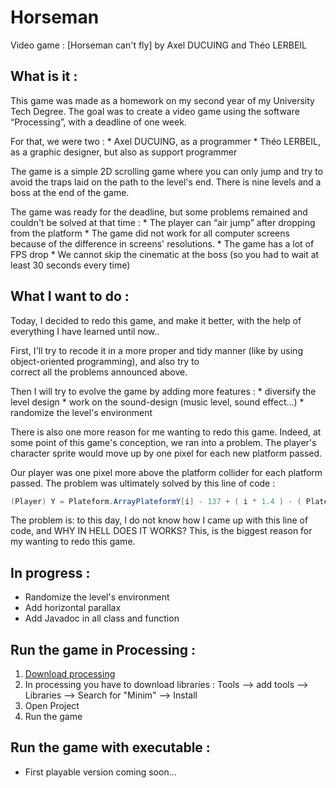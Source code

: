# Horseman
Video game : [Horseman can't fly] by Axel DUCUING and Théo LERBEIL

## What is it :
  This game was made as a homework on my second year of my University Tech Degree.
  The goal was to create a video game using the software “Processing”, with a deadline of one week.
  
  For that, we were two :
    * Axel DUCUING, as a programmer
    * Théo LERBEIL, as a graphic designer, but also as support programmer
  
  The game is a simple 2D scrolling game where you can only jump and try to avoid the traps laid on the path to the level's end.
  There is nine levels and a boss at the end of the game.
  
  The game was ready for the deadline, but some problems remained and couldn't be solved at that time :
    * The player can “air jump” after dropping from the platform
    * The game did not work for all computer screens because of the difference in screens' resolutions. 
    * The game has a lot of FPS drop
    * We cannot skip the cinematic at the boss (so you had to wait at least 30 seconds every time)

## What I want to do :
  Today, I decided to redo this game, and make it better, with the help of everything I have learned until now..

  First, I'll try to recode it in a more proper and tidy manner (like by using object-oriented programming), and also try to    
  correct all the problems announced above.

  Then I will try to evolve the game by adding more features :
    * diversify the level design
    * work on the sound-design (music level, sound effect...)
    * randomize the level's environment
    
  There is also one more reason for me wanting to redo this game.
  Indeed, at some point of this game's conception, we ran into a problem.
  The player's character sprite would move up by one pixel for each new platform passed.

  Our player was one pixel more above the platform collider for each platform passed.
  The problem was ultimately solved by this line of code :
  ```java
  (Player) Y = Plateform.ArrayPlateformY[i] - 137 + ( i * 1.4 ) - ( Plateform.NumberPlateform + ( 1.4 * 2 ) );
  ```

  The problem is: to this day, I do not know how I came up with this line of code, and WHY IN HELL DOES IT WORKS?
  This, is the biggest reason for my wanting to redo this game.
    
## In progress :
  * Randomize the level's environment
  * Add horizontal parallax
  * Add Javadoc in all class and function

## Run the game in Processing :
  1. [Download processing](https://processing.org/download/)
  2. In processing you have to download libraries : Tools --> add tools --> Libraries --> Search for "Minim" --> Install
  3. Open Project
  4. Run the game
  
## Run the game with executable :
  * First playable version coming soon...
